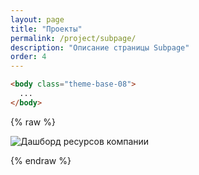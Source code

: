 ```yaml
---
layout: page
title: "Проекты"
permalink: /project/subpage/
description: "Описание страницы Subpage"
order: 4
---
```


```html
<body class="theme-base-08">
  ...
</body>
```

{% raw %}<div class="project-image-wrapper">
  <img src="/public/images/dashboard.jpg" 
       alt="Дашборд ресурсов компании"
       class="project-image"
       loading="lazy">
</div>{% endraw %}